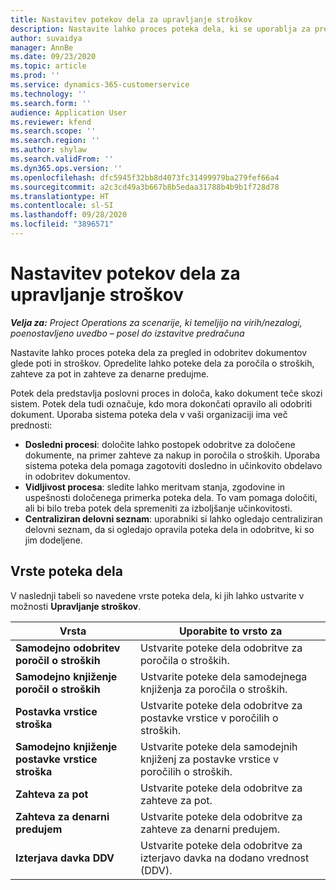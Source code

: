 ```yaml
---
title: Nastavitev potekov dela za upravljanje stroškov
description: Nastavite lahko proces poteka dela, ki se uporablja za pregled in odobritev dokumentov glede poti in stroškov.
author: suvaidya
manager: AnnBe
ms.date: 09/23/2020
ms.topic: article
ms.prod: ''
ms.service: dynamics-365-customerservice
ms.technology: ''
ms.search.form: ''
audience: Application User
ms.reviewer: kfend
ms.search.scope: ''
ms.search.region: ''
ms.author: shylaw
ms.search.validFrom: ''
ms.dyn365.ops.version: ''
ms.openlocfilehash: dfc5945f32bb8d4073fc31499979ba279fef66a4
ms.sourcegitcommit: a2c3cd49a3b667b8b5edaa31788b4b9b1f728d78
ms.translationtype: HT
ms.contentlocale: sl-SI
ms.lasthandoff: 09/28/2020
ms.locfileid: "3896571"
---
```

# <a name="set-up-workflows-for-expense-management"></a>Nastavitev potekov dela za upravljanje stroškov

_**Velja za:** Project Operations za scenarije, ki temeljijo na virih/nezalogi, poenostavljeno uvedbo – posel do izstavitve predračuna_

Nastavite lahko proces poteka dela za pregled in odobritev dokumentov glede poti in stroškov. Opredelite lahko poteke dela za poročila o stroških, zahteve za pot in zahteve za denarne predujme.

Potek dela predstavlja poslovni proces in določa, kako dokument teče skozi sistem. Potek dela tudi označuje, kdo mora dokončati opravilo ali odobriti dokument. Uporaba sistema poteka dela v vaši organizaciji ima več prednosti:

- **Dosledni procesi**: določite lahko postopek odobritve za določene dokumente, na primer zahteve za nakup in poročila o stroških. Uporaba sistema poteka dela pomaga zagotoviti dosledno in učinkovito obdelavo in odobritev dokumentov.
- **Vidljivost procesa**: sledite lahko meritvam stanja, zgodovine in uspešnosti določenega primerka poteka dela. To vam pomaga določiti, ali bi bilo treba potek dela spremeniti za izboljšanje učinkovitosti.
- **Centraliziran delovni seznam**: uporabniki si lahko ogledajo centraliziran delovni seznam, da si ogledajo opravila poteka dela in odobritve, ki so jim dodeljene. 

## <a name="workflow-types"></a>Vrste poteka dela

V naslednji tabeli so navedene vrste poteka dela, ki jih lahko ustvarite v možnosti **Upravljanje stroškov**.


|              <strong>Vrsta </strong>              |                   <strong>Uporabite to vrsto za</strong>                   |
|-------------------------------------------------|-----------------------------------------------------------------------|
|   <strong>Samodejno odobritev poročil o stroških</strong> |            Ustvarite poteke dela odobritve za poročila o stroških.             |
|  <strong>Samodejno knjiženje poročil o stroških</strong>   |        Ustvarite poteke dela samodejnega knjiženja za poročila o stroških.        |
|       <strong>Postavka vrstice stroška</strong>        |     Ustvarite poteke dela odobritve za postavke vrstice v poročilih o stroških.      |
| <strong>Samodejno knjiženje postavke vrstice stroška</strong> | Ustvarite poteke dela samodejnih knjiženj za postavke vrstice v poročilih o stroških. |
|       <strong>Zahteva za pot</strong>       |          Ustvarite poteke dela odobritve za zahteve za pot.           |
|      <strong>Zahteva za denarni predujem</strong>      |         Ustvarite poteke dela odobritve za zahteve za denarni predujem.          |
|        <strong>Izterjava davka DDV</strong>        | Ustvarite poteke dela odobritve za izterjavo davka na dodano vrednost (DDV).  |
